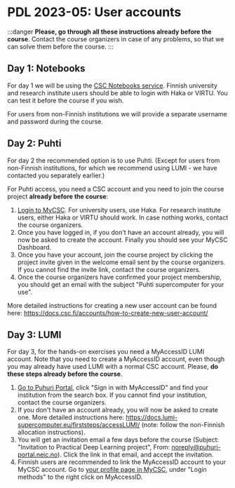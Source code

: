 # PDL 2023-05: User accounts

:::danger
**Please, go through all these instructions already before the course**. Contact the course organizers in case of any problems, so that we can solve them before the course.
:::

## Day 1: Notebooks

For day 1 we will be using the [CSC Notebooks service](https://notebooks.csc.fi/).  Finnish university and research institute users should be able to login with Haka or VIRTU. You can test it before the course if you wish.

For users from non-Finnish institutions we will provide a separate username and password during the course.

## Day 2: Puhti 

For day 2 the recommended option is to use Puhti. (Except for users from non-Finnish institutions, for which we recommend using LUMI - we have contacted you separately earlier.)

For Puhti access, you need a CSC account and you need to join the course project **already before the course**:

1. [Login to MyCSC](https://my.csc.fi/). For university users, use Haka. For research institute users, either Haka or VIRTU should work. In case nothing works, contact the course organizers.
2. Once you have logged in, if you don't have an account already, you will now be asked to create the account. Finally you should see your MyCSC Dashboard.
3. Once you have your account, join the course project by clicking the project invite given in the welcome email sent by the course organizers. If you cannot find the invite link, contact the course organizers.
4. Once the course organizers have confirmed your project membership, you should get an email with the subject "Puhti supercomputer for your use".

More detailed instructions for creating a new user account can be found here: https://docs.csc.fi/accounts/how-to-create-new-user-account/


## Day 3: LUMI

For day 3, for the hands-on exercises you need a MyAccessID LUMI account. Note that you need to create a MyAccessID account, even though you may already have used LUMI with a normal CSC account. Please, **do these steps already before the course**.

1. [Go to Puhuri Portal](https://puhuri-portal.neic.no/login/), click "Sign in with MyAccessID" and find your institution from the search box. If you cannot find your institution, contact the course organizers.
2. If you don't have an account already, you will now be asked to create one. More detailed instructions here: https://docs.lumi-supercomputer.eu/firststeps/accessLUMI/  (note: follow the non-Finnish allocation instructions).
3. You will get an invitation email a few days before the course (Subject: "Invitation to Practical Deep Learning project", From: noreply@puhuri-portal.neic.no). Click the link in that email, and accept the invitation.
4. Finnish users are recommended to link the MyAccessID account to your MyCSC account. Go to [your profile page in MyCSC](https://my.csc.fi/profile), under "Login methods" to the right click on MyAccessID.


